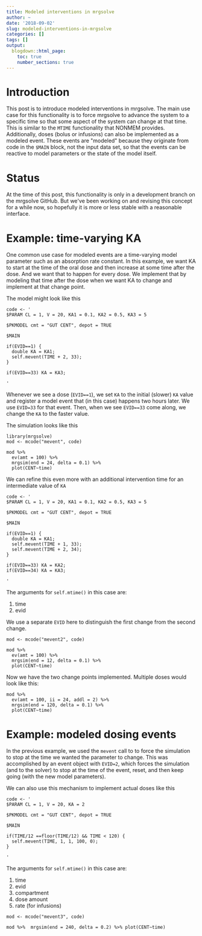 ```yaml
---
title: Modeled interventions in mrgsolve
author: ~
date: '2018-09-02'
slug: modeled-interventions-in-mrgsolve
categories: []
tags: []
output: 
  blogdown::html_page:
    toc: true
    number_sections: true
---
```


# Introduction

This post is to introduce modeled interventions in mrgsolve. The main use
case for this functionality is to force mrgsolve to advance the 
system to a specific time so that some aspect of the system 
can change at that time.  This is similar to the `MTIME` functionality
that NONMEM provides.  Additionally, doses (bolus or infusions)
can also be implemented as a modeled event.  These events are "modeled"
because they originate from code in the `$MAIN` block, not the 
input data set, so that the events can be reactive to model parameters
or the state of the model itself. 

# Status
At the time of this post, this functionality is only in a development
branch on the mrgsolve GitHub.  But we've been working on and 
revising this concept for a while now, so hopefully it is 
more or less stable with a reasonable interface.

# Example: time-varying KA

One common use case for modeled events are a time-varying 
model parameter such as an absorption rate constant.  In 
this example, we want KA to start at the time of the oral
dose and then increase at some time after the dose.  And we 
want that to happen for every dose.  We implement that 
by modeling that time after the dose when we want KA to 
change and implement at that change point.

The model might look like this
```{r}
code <- '
$PARAM CL = 1, V = 20, KA1 = 0.1, KA2 = 0.5, KA3 = 5

$PKMODEL cmt = "GUT CENT", depot = TRUE

$MAIN

if(EVID==1) {
  double KA = KA1;
  self.mevent(TIME + 2, 33);
}

if(EVID==33) KA = KA3;

' 
```

Whenever we see a dose (`EVID==1`), we set `KA` to the initial (slower)
`KA` value and register a model event that (in this case) happens 
two hours later.  We use `EVID=33` for that event.  Then, when
we see `EVID==33` come along, we change the `KA` to the faster value.

The simulation looks like this

```{r}
library(mrgsolve)
mod <- mcode("mevent", code)

mod %>% 
  ev(amt = 100) %>% 
  mrgsim(end = 24, delta = 0.1) %>%
  plot(CENT~time)
```

We can refine this even more with an additional intervention 
time for an intermediate value of `KA`

```{r}
code <- '
$PARAM CL = 1, V = 20, KA1 = 0.1, KA2 = 0.5, KA3 = 5

$PKMODEL cmt = "GUT CENT", depot = TRUE

$MAIN

if(EVID==1) {
  double KA = KA1;
  self.mevent(TIME + 1, 33);
  self.mevent(TIME + 2, 34);
}

if(EVID==33) KA = KA2;
if(EVID==34) KA = KA3;

' 
```


The arguments for `self.mtime()` in this case are:

1. time
1. evid

We use a separate `EVID` here to distinguish the first change 
from the second change.


```{r}
mod <- mcode("mevent2", code)

mod %>% 
  ev(amt = 100) %>% 
  mrgsim(end = 12, delta = 0.1) %>%
  plot(CENT~time)
```

Now we have the two change points implemented. Multiple doses would 
look like this:

```{r}
mod %>% 
  ev(amt = 100, ii = 24, addl = 2) %>% 
  mrgsim(end = 120, delta = 0.1) %>%
  plot(CENT~time)
```
  

# Example: modeled dosing events

In the previous example, we used the `mevent` call to 
to force the simulation to stop at the time we wanted the 
parameter to change. This was accomplished by an event object
with `EVID=2`, which forces the simulation (and to the solver)
to stop at the time of the event, reset, and then keep going 
(with the new model parameters).

We can also use this mechanism to implement actual doses like this

```{r}
code <- '
$PARAM CL = 1, V = 20, KA = 2

$PKMODEL cmt = "GUT CENT", depot = TRUE

$MAIN

if(TIME/12 ==floor(TIME/12) && TIME < 120) {
  self.mevent(TIME, 1, 1, 100, 0);
}

' 
```


The arguments for `self.mtime()` in this case are:

1. time
1. evid
1. compartment
1. dose amount
1. rate (for infusions)


```{r}
mod <- mcode("mevent3", code)

mod %>%  mrgsim(end = 240, delta = 0.2) %>% plot(CENT~time)
```




